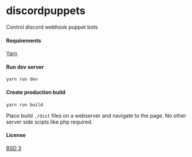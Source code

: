 # discordpuppets
Control discord webhook puppet bots

#### Requirements

[Yarn](https://yarnpkg.com/en/)

#### Run dev server

```
yarn run dev
```

#### Create production build

```
yarn run build
```

Place build `./dist` files on a webserver and navigate to the page. No other server side scipts like php required.

#### License

[BSD 3](https://opensource.org/licenses/BSD-3-Clause)

